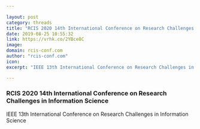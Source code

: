 ```yaml
---

layout: post
category: threads
title: "RCIS 2020 14th International Conference on Research Challenges in Information Science"
date: 2019-08-25 10:55:32
link: https://vrhk.co/2YBce8C
image: 
domain: rcis-conf.com
author: "rcis-conf.com"
icon: 
excerpt: "IEEE 13th International Conference on Research Challenges in Information Science"

---
```


### RCIS 2020 14th International Conference on Research Challenges in Information Science

IEEE 13th International Conference on Research Challenges in Information Science